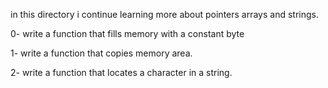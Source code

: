 in this directory i continue learning more about pointers arrays and strings.

0- write a function that fills memory with a constant byte

1- write a function that copies memory area.

2- write a function that locates a character in a string.

